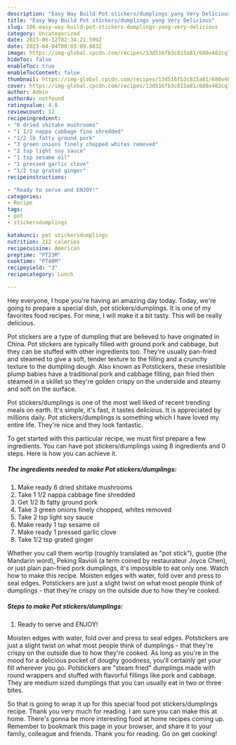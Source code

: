 ```yaml
---
description: "Easy Way Build Pot stickers/dumplings yang Very Delicious"
title: "Easy Way Build Pot stickers/dumplings yang Very Delicious"
slug: 106-easy-way-build-pot-stickers-dumplings-yang-very-delicious
category: Uncategorized
date: 2023-06-12T02:34:21.599Z
date: 2023-04-04T08:03:09.883Z
image: https://img-global.cpcdn.com/recipes/13d516fb3c815a81/680x482cq70/pot-stickersdumplings-recipe-main-photo.jpg
hideToc: false
enableToc: true
enableTocContent: false
thumbnail: https://img-global.cpcdn.com/recipes/13d516fb3c815a81/680x482cq70/pot-stickersdumplings-recipe-main-photo.jpg
cover: https://img-global.cpcdn.com/recipes/13d516fb3c815a81/680x482cq70/pot-stickersdumplings-recipe-main-photo.jpg
author: Admin
authorAv: notfound
ratingvalue: 4.8
reviewcount: 12
recipeingredient:
- "6 dried shitake mushrooms"
- "1 1/2 nappa cabbage fine shredded"
- "1/2 lb fatty ground pork"
- "3 green onions finely chopped whites removed"
- "2 tsp light soy sauce"
- "1 tsp sesame oil"
- "1 pressed garlic clove"
- "1/2 tsp grated ginger"
recipeinstructions:

- "Ready to serve and ENJOY!"
categories:
- Recipe
tags:
- pot
- stickersdumplings

katakunci: pot stickersdumplings 
nutrition: 212 calories
recipecuisine: American
preptime: "PT23M"
cooktime: "PT40M"
recipeyield: "3"
recipecategory: Lunch

---
```



Hey everyone, I hope you're having an amazing day today. Today, we're going to prepare a special dish, pot stickers/dumplings. It is one of my favorites food recipes. For mine, I will make it a bit tasty. This will be really delicious.

Pot stickers are a type of dumpling that are believed to have originated in China. Pot stickers are typically filled with ground pork and cabbage, but they can be stuffed with other ingredients too. They&#39;re usually pan-fried and steamed to give a soft, tender texture to the filling and a crunchy texture to the dumpling dough. Also known as Potstickers, these irresistible plump babies have a traditional pork and cabbage filling, pan fried then steamed in a skillet so they&#39;re golden crispy on the underside and steamy and soft on the surface.

Pot stickers/dumplings is one of the most well liked of recent trending meals on earth. It's simple, it's fast, it tastes delicious. It is appreciated by millions daily. Pot stickers/dumplings is something which I have loved my entire life. They're nice and they look fantastic.


To get started with this particular recipe, we must first prepare a few ingredients. You can have pot stickers/dumplings using 8 ingredients and 0 steps. Here is how you can achieve it.

<!--inarticleads1-->

##### The ingredients needed to make Pot stickers/dumplings:

1. Make ready 6 dried shitake mushrooms
1. Take 1 1/2 nappa cabbage fine shredded
1. Get 1/2 lb fatty ground pork
1. Take 3 green onions finely chopped, whites removed
1. Take 2 tsp light soy sauce
1. Make ready 1 tsp sesame oil
1. Make ready 1 pressed garlic clove
1. Take 1/2 tsp grated ginger


Whether you call them wortip (roughly translated as &#34;pot stick&#34;), guotie (the Mandarin word), Peking Ravioli (a term coined by restaurateur Joyce Chen), or just plain pan-fried pork dumplings, it&#39;s impossible to eat only one. Watch how to make this recipe. Moisten edges with water, fold over and press to seal edges. Potstickers are just a slight twist on what most people think of dumplings - that they&#39;re crispy on the outside due to how they&#39;re cooked. 

<!--inarticleads2-->

##### Steps to make Pot stickers/dumplings:


1. Ready to serve and ENJOY!

Moisten edges with water, fold over and press to seal edges. Potstickers are just a slight twist on what most people think of dumplings - that they&#39;re crispy on the outside due to how they&#39;re cooked. As long as you&#39;re in the mood for a delicious pocket of doughy goodness, you&#39;ll certainly get your fill wherever you go. Potstickers are &#34;steam fried&#34; dumplings made with round wrappers and stuffed with flavorful fillings like pork and cabbage. They are medium sized dumplings that you can usually eat in two or three bites. 

So that is going to wrap it up for this special food pot stickers/dumplings recipe. Thank you very much for reading. I am sure you can make this at home. There's gonna be more interesting food at home recipes coming up. Remember to bookmark this page in your browser, and share it to your family, colleague and friends. Thank you for reading. Go on get cooking!
